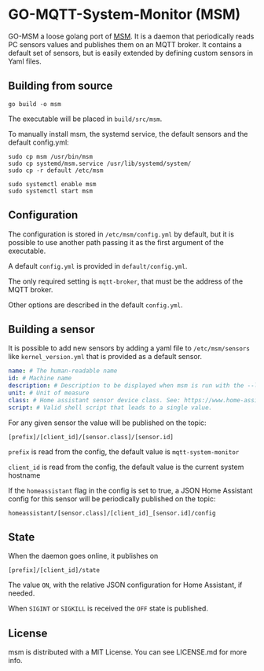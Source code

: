 # GO-MQTT-System-Monitor (MSM)

GO-MSM a loose golang port of [MSM](https://github.com/cmargiotta/mqtt-system-monitor). It is a daemon that periodically reads PC sensors values and publishes them on an MQTT broker. It contains a default set of sensors, but is easily extended by defining custom sensors in Yaml files.

## Building from source

```console
go build -o msm
```

The executable will be placed in `build/src/msm`.

To manually install msm, the systemd service, the default sensors and the default config.yml:

```console
sudo cp msm /usr/bin/msm
sudo cp systemd/msm.service /usr/lib/systemd/system/
sudo cp -r default /etc/msm

sudo systemctl enable msm
sudo systemctl start msm
```

## Configuration

The configuration is stored in `/etc/msm/config.yml` by default, but it is possible to use another path passing it as the first argument of the executable.

A default `config.yml` is provided in `default/config.yml`.

The only required setting is `mqtt-broker`, that must be the address of the MQTT broker.

Other options are described in the default `config.yml`.

## Building a sensor

It is possible to add new sensors by adding a yaml file to `/etc/msm/sensors` like `kernel_version.yml` that is provided as a default sensor.
```yaml
name: # The human-readable name
id: # Machine name
description: # Description to be displayed when msm is run with the --list flag 
unit: # Unit of measure
class: # Home assistant sensor device class. See: https://www.home-assistant.io/integrations/sensor/#device-class
script: # Valid shell script that leads to a single value.
```

For any given sensor the value will be published on the topic:

`[prefix]/[client_id]/[sensor.class]/[sensor.id]`

`prefix` is read from the config, the default value is `mqtt-system-monitor`

`client_id` is read from the config, the default value is the current system hostname

If the `homeassistant` flag in the config is set to true, a JSON Home Assistant config for this sensor will be periodically published on the topic:

`homeassistant/[sensor.class]/[client_id]_[sensor.id]/config`

## State

When the daemon goes online, it publishes on

`[prefix]/[client_id]/state`

The value `ON`, with the relative JSON configuration for Home Assistant, if needed.

When `SIGINT` or `SIGKILL` is received the `OFF` state is published.

## License

msm is distributed with a MIT License. You can see LICENSE.md for more info.